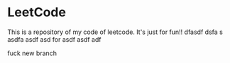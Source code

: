 # LeetCode
This is a repository of my code of leetcode. It's just for fun!!
dfasdf 
dsfa s
asdfa 
asdf asd for
asdf asdf 
adf

fuck new branch